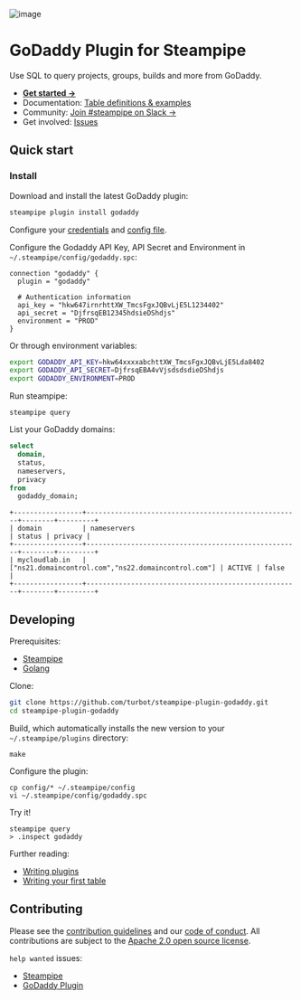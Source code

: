 ![image](https://hub.steampipe.io/images/plugins/turbot/godaddy-social-graphic.png)

# GoDaddy Plugin for Steampipe

Use SQL to query projects, groups, builds and more from GoDaddy.

- **[Get started →](https://hub.steampipe.io/plugins/turbot/godaddy)**
- Documentation: [Table definitions & examples](https://hub.steampipe.io/plugins/turbot/godaddy/tables)
- Community: [Join #steampipe on Slack →](https://turbot.com/community/join)
- Get involved: [Issues](https://github.com/turbot/steampipe-plugin-godaddy/issues)

## Quick start

### Install

Download and install the latest GoDaddy plugin:

```bash
steampipe plugin install godaddy
```

Configure your [credentials](https://hub.steampipe.io/plugins/turbot/godaddy#credentials) and [config file](https://hub.steampipe.io/plugins/turbot/godaddy#configuration).

Configure the Godaddy API Key, API Secret and Environment in `~/.steampipe/config/godaddy.spc`:

```hcl
connection "godaddy" {
  plugin = "godaddy"

  # Authentication information
  api_key = "hkw647irnrhttXW_TmcsFgxJQBvLjE5L1234402"
  api_secret = "DjfrsqEB12345hdsieDShdjs"
  environment = "PROD"
}
```

Or through environment variables:

```sh
export GODADDY_API_KEY=hkw64xxxxabchttXW_TmcsFgxJQBvLjE5Lda8402
export GODADDY_API_SECRET=DjfrsqEBA4vVjsdsdsdieDShdjs
export GODADDY_ENVIRONMENT=PROD
```

Run steampipe:

```shell
steampipe query
```

List your GoDaddy domains:

```sql
select
  domain,
  status,
  nameservers,
  privacy
from
  godaddy_domain;
```

```
+-----------------+-----------------------------------------------------+--------+---------+
| domain          | nameservers                                         | status | privacy |
+-----------------+-----------------------------------------------------+--------+---------+
| mycloudlab.in   | ["ns21.domaincontrol.com","ns22.domaincontrol.com"] | ACTIVE | false   |
+-----------------+-----------------------------------------------------+--------+---------+
```

## Developing

Prerequisites:

- [Steampipe](https://steampipe.io/downloads)
- [Golang](https://golang.org/doc/install)

Clone:

```sh
git clone https://github.com/turbot/steampipe-plugin-godaddy.git
cd steampipe-plugin-godaddy
```

Build, which automatically installs the new version to your `~/.steampipe/plugins` directory:

```
make
```

Configure the plugin:

```
cp config/* ~/.steampipe/config
vi ~/.steampipe/config/godaddy.spc
```

Try it!

```
steampipe query
> .inspect godaddy
```

Further reading:

- [Writing plugins](https://steampipe.io/docs/develop/writing-plugins)
- [Writing your first table](https://steampipe.io/docs/develop/writing-your-first-table)

## Contributing

Please see the [contribution guidelines](https://github.com/turbot/steampipe/blob/main/CONTRIBUTING.md) and our [code of conduct](https://github.com/turbot/steampipe/blob/main/CODE_OF_CONDUCT.md). All contributions are subject to the [Apache 2.0 open source license](https://github.com/turbot/steampipe-plugin-godaddy/blob/main/LICENSE).

`help wanted` issues:

- [Steampipe](https://github.com/turbot/steampipe/labels/help%20wanted)
- [GoDaddy Plugin](https://github.com/turbot/steampipe-plugin-godaddy/labels/help%20wanted)
